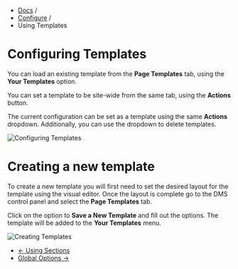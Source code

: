 <div class="row-fluid">
	<div class="span12">
		<ul class="breadcrumb">
  			<li><a href="http://docs.pagelines.com/">Docs</a> <span class="divider">/</span></li>
  			<li><a href="http://docs.pagelines.com/configure">Configure</a> <span class="divider">/</span></li>
  			<li class="active">Using Templates</li>
		</ul>
	</div>
</div>

# Configuring Templates #

You can load an existing template from the **Page Templates** tab, using the **Your Templates** option.

You can set a template to be site-wide from the same tab, using the **Actions** button.

The current configuration can be set as a template using the same **Actions** dropdown. Additionally, you can use the dropdown to delete templates.

![Configuring Templates](https://raw.github.com/pagelines/Docs/master/gh-pages-template/public/img/template-options.png "Configuring Templates")

# Creating a new template 

To create a new template you will first need to set the desired layout for the template using the visual editor. Once the layout is complete go to the DMS control panel and select the **Page Templates** tab. 

Click on the option to **Save a New Template** and fill out the options. The template will be added to the **Your Templates** menu.

![Creating Templates](https://raw.github.com/pagelines/Docs/master/gh-pages-template/public/img/new-template.png "Creating Templates")

<div class="row-fluid">
	<div class="span12">
		<ul class="pager">
			<li class="pull-left"><a href="http://docs.pagelines.com/configure/configure-sections">&larr; Using Sections</a></li>
  			<li class="pull-right"><a href="http://docs.pagelines.com/configure/global-options">Global Options &rarr;</i></a></li>
		</ul>
	</div>
</div>